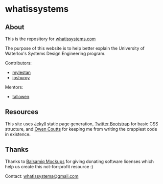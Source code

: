 # whatissystems

## About

This is the repository for [whatissystems.com](http://whatissystems.com)

The purpose of this website is to help better explain the University of Waterloo's Systems Design Engineering program.

Contributors:
- [mylestan](https://github.com/mylestan)
- [joshuroy](https://github.com/joshuroy)

Mentors:
- [tallowen](https://github.com/tallowen)


## Resources

This site uses [Jekyll](https://github.com/mojombo/jekyll) static page generation, [Twitter Bootstrap](http://twitter.github.com/bootstrap/) for basic CSS structure, and [Owen Coutts](https://github.com/tallowen) for keeping me from writing the crappiest code in existence.

## Thanks

Thanks to [Balsamiq Mockups](http://www.balsamiq.com) for giving donating software licenses which help us create this not-for-profit resource :)

Contact: whatissystems@gmail.com